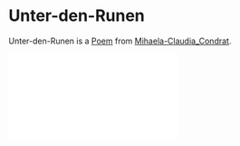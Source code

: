 # Unter-den-Runen <a id="0"/>

Unter-den-Runen is a [Poem](60005002.md) from [Mihaela-Claudia_Condrat](1971091181.md).

![unter den runen](400000224.txt)
